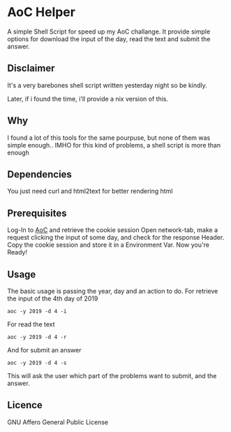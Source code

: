 # AoC Helper
    
A simple Shell Script for speed up my AoC challange.
It provide simple options for download the input of the day,
read the text and submit the answer.

## Disclaimer

It's a very barebones shell script written yesterday night so be kindly.

Later, if i found the time, i'll provide a nix version of this.

## Why

I found a lot of this tools for the same pourpuse, but none of them
was simple enough.. IMHO for this kind of problems, a shell script
is more than enough

## Dependencies

You just need curl and html2text for better rendering html

## Prerequisites

Log-In to [AoC](https://adventofcode.com) and retrieve the cookie session
Open network-tab, make a request clicking the input of some day, and check
for the response Header.
Copy the cookie session and store it in a Environment Var.
Now you're Ready!

## Usage

The basic usage is passing the year, day and an action to do.
For retrieve the input of the 4th day of 2019

```
aoc -y 2019 -d 4 -i
```

For read the text

```
aoc -y 2019 -d 4 -r
```

And for submit an answer

```
aoc -y 2019 -d 4 -s
```

This will ask the user which part of the problems want to submit, and
the answer.

## Licence

GNU Affero General Public License
